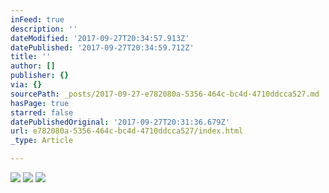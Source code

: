 ```yaml
---
inFeed: true
description: ''
dateModified: '2017-09-27T20:34:57.913Z'
datePublished: '2017-09-27T20:34:59.712Z'
title: ''
author: []
publisher: {}
via: {}
sourcePath: _posts/2017-09-27-e782080a-5356-464c-bc4d-4710ddcca527.md
hasPage: true
starred: false
datePublishedOriginal: '2017-09-27T20:31:36.679Z'
url: e782080a-5356-464c-bc4d-4710ddcca527/index.html
_type: Article

---
```

![](https://the-grid-user-content.s3-us-west-2.amazonaws.com/b901f2b2-3e4c-4275-9137-b46cc7cd8d9e.jpg)
![](https://the-grid-user-content.s3-us-west-2.amazonaws.com/29fe9306-3db4-47e5-8d14-07b2e4457943.jpg)
![](https://the-grid-user-content.s3-us-west-2.amazonaws.com/225d641f-8475-46a9-a131-28262c96d437.jpg)